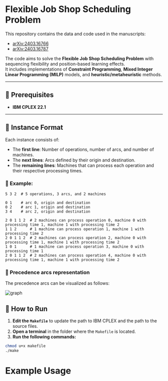 # Flexible Job Shop Scheduling Problem  

This repository contains the data and code used in the manuscripts:  
- [arXiv:2403.16766](https://arxiv.org/abs/2403.16766)  
- [arXiv:2403.16787](https://arxiv.org/abs/2403.16787)  

The code aims to solve the **Flexible Job Shop Scheduling Problem** with sequencing flexibility and position-based learning effects.  
It includes implementations of **Constraint Programming**, **Mixed Integer Linear Programming (MILP)** models, and **heuristic/metaheuristic** methods.  

---

## 📌 Prerequisites  

- **IBM CPLEX 22.1**  

---

## 📄 Instance Format  

Each instance consists of:  
- The **first line**: Number of operations, number of arcs, and number of machines.  
- The **next lines**: Arcs defined by their origin and destination.  
- The **remaining lines**: Machines that can process each operation and their respective processing times.  

### 🔹 Example:  

```plaintext
5 3 2  # 5 operations, 3 arcs, and 2 machines

0 1    # arc 0, origin and destination
0 2    # arc 1, origin and destination
3 4    # arc 2, origin and destination

2 0 1 1 2  # 2 machines can process operation 0, machine 0 with processing time 1, machine 1 with processing time 2
1 1 2      # 1 machine can process operation 1, machine 1 with processing time 2
2 0 1 1 2  # 2 machines can process operation 2, machine 0 with processing time 1, machine 1 with processing time 2
1 0 1      # 1 machine can process operation 3, machine 0 with processing time 1
2 0 1 1 2  # 2 machines can process operation 4, machine 0 with processing time 1, machine 1 with processing time 2

```
### 🔹 Precedence arcs representation

The precedence arcs can be visualized as follows:

  ![graph](https://github.com/user-attachments/assets/e97ff7c0-2016-4de1-bea9-175c26381aa8)

  
  
## 🚀 How to Run  

1. **Edit the `Makefile`** to update the path to IBM CPLEX and the path to the source files.  
2. **Open a terminal** in the folder where the `Makefile` is located.  
3. **Run the following commands:**  

```bash
chmod u+x makefile
./make
```

# Example Usage

